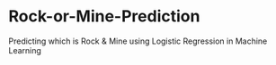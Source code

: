 # Rock-or-Mine-Prediction
Predicting which is Rock &amp; Mine using Logistic Regression in Machine Learning
